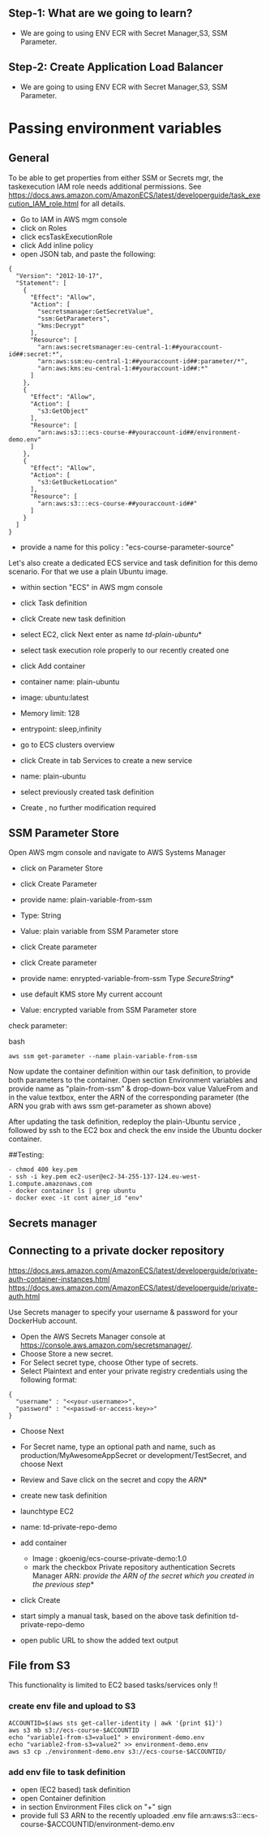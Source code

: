 ## Step-1: What are we going to learn? 
- We are going to using ENV ECR with Secret Manager,S3, SSM Parameter.

## Step-2:  Create Application Load Balancer
- We are going to using ENV ECR with Secret Manager,S3, SSM Parameter.

# Passing environment variables

## General
To be able to get properties from either SSM or Secrets mgr, the taskexecution IAM role needs additional permissions. See https://docs.aws.amazon.com/AmazonECS/latest/developerguide/task_execution_IAM_role.html for all details.  

* Go to IAM in AWS mgm console
* click on Roles
* click ecsTaskExecutionRole
* click Add inline policy
* open JSON tab, and paste the following:  

```
{
  "Version": "2012-10-17",
  "Statement": [
    {
      "Effect": "Allow",
      "Action": [
        "secretsmanager:GetSecretValue",
        "ssm:GetParameters",
        "kms:Decrypt"
      ],
      "Resource": [
        "arn:aws:secretsmanager:eu-central-1:##youraccount-id##:secret:*",
        "arn:aws:ssm:eu-central-1:##youraccount-id##:parameter/*",
        "arn:aws:kms:eu-central-1:##youraccount-id##:*"
      ]
    },
    {
      "Effect": "Allow",
      "Action": [
        "s3:GetObject"
      ],
      "Resource": [
        "arn:aws:s3:::ecs-course-##youraccount-id##/environment-demo.env"
      ]
    },
    {
      "Effect": "Allow",
      "Action": [
        "s3:GetBucketLocation"
      ],
      "Resource": [
        "arn:aws:s3:::ecs-course-##youraccount-id##"
      ]
    }
  ]
}
```

* provide a name for this policy : "ecs-course-parameter-source"


Let's also create a dedicated ECS service and task definition for this demo scenario. For that we use a plain Ubuntu image.
* within section "ECS" in AWS mgm console
* click Task definition
* click Create new task definition
* select EC2, click Next
 enter as name *td-plain-ubuntu**
* select task execution role properly to our recently created one
* click Add container
* container name: plain-ubuntu
* image: ubuntu:latest
* Memory limit: 128
* entrypoint: sleep,infinity

* go to ECS clusters overview
* click Create in tab Services to create a new service
* name: plain-ubuntu
* select previously created task definition
* Create , no further modification required

## SSM Parameter Store

Open AWS mgm console and navigate to AWS Systems Manager
* click on Parameter Store
* click Create Parameter
* provide name: plain-variable-from-ssm
* Type: String
* Value: plain variable from SSM Parameter store
* click Create parameter

* click Create parameter
* provide name: enrypted-variable-from-ssm
 Type *SecureString**
* use default KMS store My current account
* Value: encrypted variable from SSM Parameter store

check parameter:

bash
```
aws ssm get-parameter --name plain-variable-from-ssm
```

Now update the container definition within our task definition, to provide both parameters to the container.
Open section Environment variables and provide name as "plain-from-ssm" & drop-down-box value ValueFrom and in the value textbox, enter the ARN of the corresponding parameter (the ARN you grab with aws ssm get-parameter as shown above)

After updating the task definition, redeploy the plain-Ubuntu service , followed by ssh to the EC2 box and check the env inside the Ubuntu docker container.

##Testing:
```
- chmod 400 key.pem
- ssh -i key.pem ec2-user@ec2-34-255-137-124.eu-west-1.compute.amazonaws.com
- docker container ls | grep ubuntu
- docker exec -it cont ainer_id "env"
```
 


## Secrets manager

## Connecting to a private docker repository

https://docs.aws.amazon.com/AmazonECS/latest/developerguide/private-auth-container-instances.html  
https://docs.aws.amazon.com/AmazonECS/latest/developerguide/private-auth.html

Use Secrets manager to specify your username & password for your DockerHub account.

* Open the AWS Secrets Manager console at https://console.aws.amazon.com/secretsmanager/.
* Choose Store a new secret.
* For Select secret type, choose Other type of secrets.
* Select Plaintext and enter your private registry credentials using the following format:

```
{
  "username" : "<<your-username>>",
  "password" : "<<passwd-or-access-key>>"
}
```
* Choose Next
* For Secret name, type an optional path and name, such as production/MyAwesomeAppSecret or development/TestSecret, and choose Next
* Review and Save
 click on the secret and copy the *ARN**

* create new task definition
* launchtype EC2
* name: td-private-repo-demo
* add container
  * Image : gkoenig/ecs-course-private-demo:1.0
  * mark the checkbox Private repository authentication
   Secrets Manager ARN: *provide the ARN of the secret which you created in the previous step**
* click Create

* start simply a manual task, based on the above task definition td-private-repo-demo
* open public URL to show the added text output

## File from S3
This functionality is limited to EC2 based tasks/services only !!

### create env file and upload to S3

```
ACCOUNTID=$(aws sts get-caller-identity | awk '{print $1}')
aws s3 mb s3://ecs-course-$ACCOUNTID
echo "variable1-from-s3=value1" > environment-demo.env
echo "variable2-from-s3=value2" >> environment-demo.env
aws s3 cp ./environment-demo.env s3://ecs-course-$ACCOUNTID/
```

### add env file to task definition

* open (EC2 based) task definition
* open Container definition
* in section Environment Files click on "+" sign
* provide full S3 ARN to the recently uploaded .env file
  arn:aws:s3:::ecs-course-$ACCOUNTID/environment-demo.env